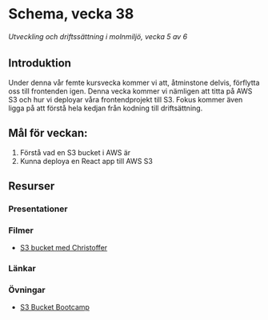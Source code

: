 # Schema, vecka 38
###### Utveckling och driftssättning i molnmiljö, vecka 5 av 6

## Introduktion

Under denna vår femte kursvecka kommer vi att, åtminstone delvis, förflytta oss till frontenden igen. Denna vecka kommer vi nämligen att titta på AWS S3 och hur vi deployar våra frontendprojekt till S3. 
Fokus kommer även ligga på att förstå hela kedjan från kodning till driftsättning.

## Mål för veckan:
1. Förstå vad en S3 bucket i AWS är
2. Kunna deploya en React app till AWS S3

## Resurser

### Presentationer

### Filmer
* [S3 bucket med Christoffer](https://vimeo.com/1009211983/ae52fb4c4e?share=copy)

### Länkar

### Övningar
* [S3 Bucket Bootcamp](https://github.com/fu-cloud-fe23/exercise-s3-bucket-bootcamp)




